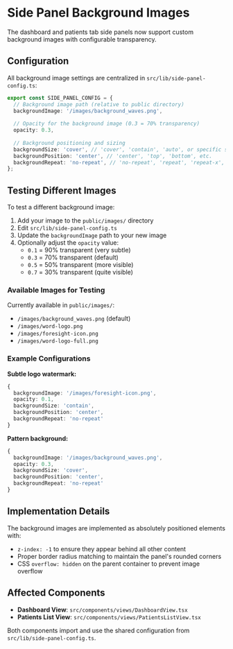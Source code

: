 # Side Panel Background Images

The dashboard and patients tab side panels now support custom background images with configurable transparency.

## Configuration

All background image settings are centralized in `src/lib/side-panel-config.ts`:

```typescript
export const SIDE_PANEL_CONFIG = {
  // Background image path (relative to public directory)
  backgroundImage: '/images/background_waves.png',
  
  // Opacity for the background image (0.3 = 70% transparency)
  opacity: 0.3,
  
  // Background positioning and sizing
  backgroundSize: 'cover', // 'cover', 'contain', 'auto', or specific size
  backgroundPosition: 'center', // 'center', 'top', 'bottom', etc.
  backgroundRepeat: 'no-repeat', // 'no-repeat', 'repeat', 'repeat-x', 'repeat-y'
};
```

## Testing Different Images

To test a different background image:

1. Add your image to the `public/images/` directory
2. Edit `src/lib/side-panel-config.ts`
3. Update the `backgroundImage` path to your new image
4. Optionally adjust the `opacity` value:
   - `0.1` = 90% transparent (very subtle)
   - `0.3` = 70% transparent (default)
   - `0.5` = 50% transparent (more visible)
   - `0.7` = 30% transparent (quite visible)

### Available Images for Testing

Currently available in `public/images/`:
- `/images/background_waves.png` (default)
- `/images/word-logo.png`
- `/images/foresight-icon.png`
- `/images/word-logo-full.png`

### Example Configurations

**Subtle logo watermark:**
```typescript
{
  backgroundImage: '/images/foresight-icon.png',
  opacity: 0.1,
  backgroundSize: 'contain',
  backgroundPosition: 'center',
  backgroundRepeat: 'no-repeat'
}
```

**Pattern background:**
```typescript
{
  backgroundImage: '/images/background_waves.png',
  opacity: 0.3,
  backgroundSize: 'cover',
  backgroundPosition: 'center',
  backgroundRepeat: 'no-repeat'
}
```

## Implementation Details

The background images are implemented as absolutely positioned elements with:
- `z-index: -1` to ensure they appear behind all other content
- Proper border radius matching to maintain the panel's rounded corners
- CSS `overflow: hidden` on the parent container to prevent image overflow

## Affected Components

- **Dashboard View**: `src/components/views/DashboardView.tsx`
- **Patients List View**: `src/components/views/PatientsListView.tsx`

Both components import and use the shared configuration from `src/lib/side-panel-config.ts`. 